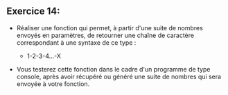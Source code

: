 ## Exercice 14:

- Réaliser une fonction qui permet, à partir d'une suite de nombres envoyés en paramètres, de retourner une chaîne de caractère correspondant à une syntaxe de ce type :
  - 1-2-3-4...-X
- Vous testerez cette fonction dans le cadre d'un programme de type console, après avoir récupéré ou généré une suite de nombres qui sera envoyée à votre fonction.



